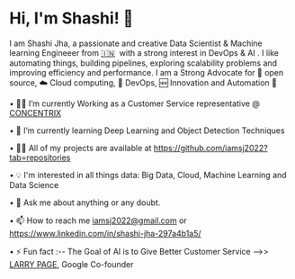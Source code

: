 



# Hi, I'm Shashi! 👋

I am Shashi Jha, a passionate and creative Data Scientist & Machine learning Engineeer from [🇮🇳](https://en.wikipedia.org/wiki/India)&nbsp; with a strong interest in DevOps & AI . I like automating things, building pipelines, exploring scalability problems and improving efficiency and performance. I am a Strong Advocate for 📜 open source, ☁️ Cloud computing, 🚀 DevOps, 🆕 Innovation and Automation 🤖

• 👨‍💻 I’m currently Working as a Customer Service representative @ [CONCENTRIX](https://www.concentrix.com/)

• 🌱 I’m currently learning Deep Learning and Object Detection Techniques

• 👨‍💻 All of my projects are available at https://github.com/iamsj2022?tab=repositories

• 💡 I'm interested in all things data: Big Data, Cloud, Machine Learning and Data Science

• 💬 Ask me about anything or any doubt.

• 📫 How to reach me iamsj2022@gmail.com or https://www.linkedin.com/in/shashi-jha-297a4b1a5/ 

• ⚡ Fun fact :-- The Goal of AI is to Give Better Customer Service -->> [LARRY PAGE](https://en.wikipedia.org/wiki/Larry_Page), Google Co-founder 



